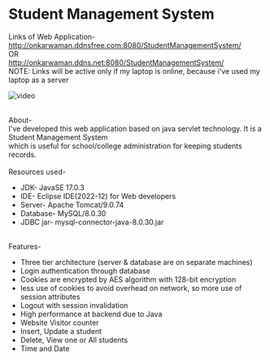 # Student Management System

Links of Web Application-<br>
http://onkarwaman.ddnsfree.com:8080/StudentManagementSystem/<br>
OR<br>
http://onkarwaman.ddns.net:8080/StudentManagementSystem/<br>
NOTE: Links will be active only if my laptop is online, because i've used my laptop as a server
<br>

![video](https://github.com/OnkarWaman/StudentManagementSystem/assets/90407551/3fe50249-e794-475c-8e4e-b3b2e27c1a5f)


<br>
About-
<br>
I've developed this web application based on java servlet technology. It is a Student Management System <br>
which is useful for school/college administration for keeping students records.<br>
<br>
Resources used-

+ JDK- JavaSE 17.0.3<br>
+ IDE- Eclipse IDE(2022-12) for Web developers<br>
+ Server- Apache Tomcat/9.0.74<br>
+ Database- MySQL/8.0.30<br>
+ JDBC jar- mysql-connector-java-8.0.30.jar
<br>
Features-

+ Three tier architecture (server & database are on separate machines)
+ Login authentication through database
+ Cookies are encrypted by AES algorithm with 128-bit encryption
+ less use of cookies to avoid overhead on network, so more use of session attributes
+ Logout with session invalidation
+ High performance at backend due to Java
+ Website Visitor counter
+ Insert, Update a student
+ Delete, View one or All students
+ Time and Date
